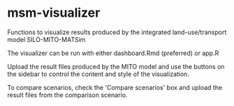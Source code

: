 # msm-visualizer
Functions to visualize results produced by the integrated land-use/transport model SILO-MITO-MATSim

The visualizer can be run with either dashboard.Rmd (preferred) or app.R

Upload the result files produced by the MITO model and use the buttons on the sidebar to control the content and style of the visualization.

To compare scenarios, check the 'Compare scenarios' box and upload the result files from the comparison scenario.
